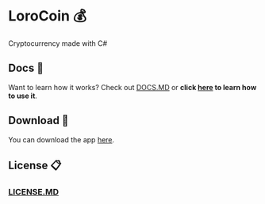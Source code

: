 # LoroCoin 💰
Cryptocurrency made with C#

## Docs 📄
Want to learn how it works? Check out [DOCS.MD](DOCS.MD) or **click [here](https://tomasdada.com/projects/LoroCoin/docs) to learn how to use it**.

## Download 🛒
You can download the app [here](https://tomasdada.com/projects/LoroCoin/download).

## License 📋
### [LICENSE.MD](LICENSE.MD)
